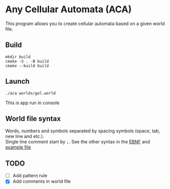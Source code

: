 # Any Cellular Automata (ACA)

This program allows you to create cellular automata based on a given world file.

## Build

``` console
mkdir build
cmake -S . -B build
cmake --build build
```

## Launch

``` console
./aca worlds/gol.world
```
This is app run in console

## World file syntax

Words, numbers and symbols separated by spacing symbols (space, tab, new line and etc.).  
Single line comment start by `;`. See the other syntax in the [EBNF](syntax/world.ebnf) and [example file](syntax/example.txt)

## TODO

- [ ] Add pattern rule
- [x] Add comments in world file